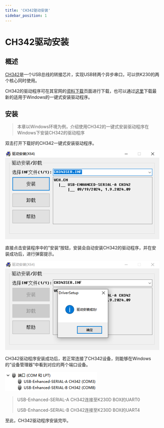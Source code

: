 ```yaml
---
title: 'CH342驱动安装'
sidebar_position: 1
---
```


# CH342驱动安装

## 概述

[CH342](https://www.wch.cn/products/CH342.html)是一个USB总线的转接芯片，实现USB转两个异步串口，可以供K230的两个核心同时使用。

CH342的驱动程序可在其官网的[资料下载](https://www.wch.cn/search?q=CH342&t=downloads)页面进行下载，也可以通过[这里](https://www.wch.cn/downloads/CH343SER_EXE.html)下载最新的适用于Windows的一键式安装驱动程序。

## 安装

> 本章以Windows环境为例，介绍使用CH342的一键式安装驱动程序在Windows下安装CH342的驱动程序

双击打开下载好的CH342一键式安装驱动程序。

![ch342 driver installer](./img/ch342-driver-installer.png)

直接点击安装程序中的”安装“按钮，安装会自动安装CH342的驱动程序，并在安装成功后，进行弹窗提示。

![ch342 driver install done](./img/ch342-driver-install-done.png)

CH342驱动程序安装成功后，若正常连接了CH342设备，则能够在Windows的”设备管理器“中看到对应的两个端口设备。

![check ch342 com ports](./img/check-ch342-com-ports.png)

> USB-Enhanced-SERIAL-A CH342连接至K230D BOX的UART0
>
> USB-Enhanced-SERIAL-B CH342连接至K230D BOX的UART4

至此，CH342驱动程序安装完毕。